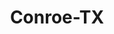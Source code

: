 ---
title: Conroe-TX
slug: conroe-tx
f_state:
- cms/state/texas.md
f_locations:
- cms/payday-loan/a-c-e-americas-cash-express-307.md
- cms/payday-loan/a-c-e-americas-cash-express-308.md
- cms/payday-loan/a-c-e-americas-cash-express-309.md
- cms/payday-loan/advance-america-2321.md
- cms/payday-loan/advance-america-2351.md
- cms/payday-loan/advance-america-2352.md
- cms/payday-loan/advance-america-2353.md
- cms/payday-loan/check-go-9919.md
- cms/payday-loan/checkmatic-14397.md
- cms/payday-loan/conroe-liquor-15314.md
- cms/payday-loan/f-x-international-17422.md
- cms/payday-loan/first-national-bank-texas-18600.md
- cms/payday-loan/first-national-bank-texas-18601.md
- cms/payday-loan/h-s-liquor-store-19269.md
- cms/payday-loan/h-s-liquor-store-19270.md
- cms/payday-loan/order-express-23331.md
- cms/payday-loan/sum-dollars-llc-26965.md
updated-on: '2024-05-30T13:41:28.615Z'
created-on: '2024-05-30T13:41:28.615Z'
published-on: '2024-05-30T13:54:32.469Z'
f_city: Conroe
layout: '[city].html'
tags: city
---